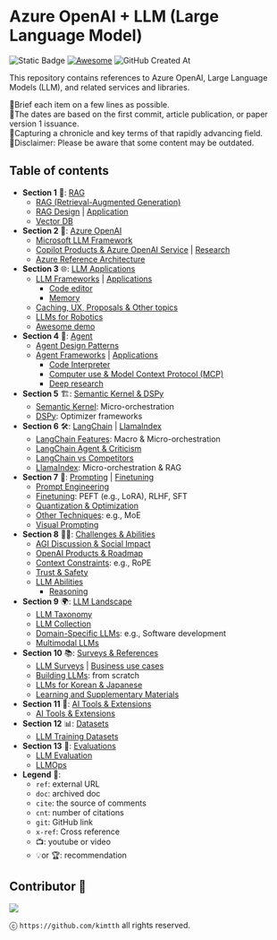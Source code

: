 # Azure OpenAI + LLM (Large Language Model) 

![Static Badge](https://img.shields.io/badge/llm-azure_openai-blue?style=flat-square) <a href="https://awesome.re"><img src="https://awesome.re/badge-flat2.svg" alt="Awesome"></a> ![GitHub Created At](https://img.shields.io/github/created-at/kimtth/awesome-azure-openai-llm?style=flat-square)

This repository contains references to Azure OpenAI, Large Language Models (LLM), and related services and libraries.

🔹Brief each item on a few lines as possible. <br/>
🔹The dates are based on the first commit, article publication, or paper version 1 issuance. <br/>
🔹Capturing a chronicle and key terms of that rapidly advancing field. <br/>
🔹Disclaimer: Please be aware that some content may be outdated.

## Table of contents

- **Section 1** 🎯: [RAG](section/rag.md/#rag-retrieval-augmented-generation)
  - [RAG (Retrieval-Augmented Generation)](section/rag.md/#rag-retrieval-augmented-generation)
  - [RAG Design](section/rag.md/#rag-solution-design) | [Application](section/rag.md/#rag-development)
  - [Vector DB](section/rag.md/#vector-database-comparison)
- **Section 2** 🌌: [Azure OpenAI](section/aoai.md/#azure-openai-and-reference-architecture)
  - [Microsoft LLM Framework](section/aoai.md/#microsoft-azure-openai-llm-framework)
  - [Copilot Products & Azure OpenAI Service](section/aoai.md/#copilot-products) | [Research](section/aoai.md/#research)
  - [Azure Reference Architecture](section/aoai.md/#azure-reference-architectures)
- **Section 3** 🌐: [LLM Applications](section/app.md/#applications-and-frameworks)
  - [LLM Frameworks](section/app.md/#applications-frameworks-and-user-interface-uiux) | [Applications](section/app.md/#llm-application-development)
    - [Code editor](section/app.md/#code-editor-incl-proprietary-software)
    - [Memory](section/app.md/#llm-memory)
  - [Caching, UX, Proposals & Other topics](section/app.md/#caching)
  - [LLMs for Robotics](section/app.md/#llm-for-robotics-bridging-ai-and-robotics)
  - [Awesome demo](section/app.md/#awesome-demo)
- **Section 4** 🤖: [Agent](section/agent.md/#agent)
  - [Agent Design Patterns](section/agent.md/#agent-design-patterns)
  - [Agent Frameworks](section/agent.md/#agent-framework) | [Applications](section/agent.md/#agent-application)
    - [Code Interpreter](section/agent.md/#oss-alternatives-for-openai-code-interpreter-aka-advanced-data-analytics)
    - [Computer use & Model Context Protocol (MCP)](section/agent.md/#computer-use--model-context-protocol-mcp)
    - [Deep research](section/agent.md/#deep-research)
- **Section 5** 🏗️: [Semantic Kernel & DSPy](section/sk_dspy.md/#microsoft-semantic-kernel-and-stanford-nlp-dspy)
  - [Semantic Kernel](section/sk_dspy.md/#semantic-kernel): Micro-orchestration
  - [DSPy](section/sk_dspy.md/#dspy): Optimizer frameworks
- **Section 6** 🛠️: [LangChain](section/langchain.md/#langchain-features-usage-and-comparisons) | [LlamaIndex](section/langchain.md/#llamaindex)
  - [LangChain Features](section/langchain.md/#langchain-feature-matrix--cheetsheet): Macro & Micro-orchestration
  - [LangChain Agent & Criticism](section/langchain.md/#langchain-chain-type-chains--summarizer)
  - [LangChain vs Competitors](section/langchain.md/#langchain-vs-competitors)
  - [LlamaIndex](section/langchain.md/#llamaindex): Micro-orchestration & RAG
- **Section 7** 🧠: [Prompting](section/prompt.md/#prompt-engineering) | [Finetuning](section/ft.md/#finetuning)
  - [Prompt Engineering](section/prompt.md/#prompt-engineering)
  - [Finetuning](section/ft.md/#finetuning): PEFT (e.g., LoRA), RLHF, SFT
  - [Quantization & Optimization](section/ft.md/#quantization-techniques)
  - [Other Techniques](section/ft.md/#other-techniques-and-llm-patterns): e.g., MoE
  - [Visual Prompting](section/prompt.md/#visual-prompting--visual-grounding)
- **Section 8** 🏄‍♂️: [Challenges & Abilities](section/chab.md/#large-language-model-challenges-and-solutions)
  - [AGI Discussion & Social Impact](section/chab.md/#agi-discussion-and-social-impact)
  - [OpenAI Products & Roadmap](section/chab.md/#openais-roadmap-and-products)
  - [Context Constraints](section/chab.md/#context-constraints): e.g., RoPE
  - [Trust & Safety](section/chab.md/#trustworthy-safe-and-secure-llm)
  - [LLM Abilities](section/chab.md/#large-language-model-is-abilities)
    - [Reasoning](section/chab.md/#reasoning)
- **Section 9** 🌍: [LLM Landscape](section/llm.md/#large-language-model-landscape)
  - [LLM Taxonomy](section/llm.md/#large-language-models-in-2023)
  - [LLM Collection](section/llm.md/#large-language-model-collection)
  - [Domain-Specific LLMs](section/llm.md/#llm-for-domain-specific): e.g., Software development
  - [Multimodal LLMs](section/llm.md/#mllm-multimodal-large-language-model)
- **Section 10** 📚: [Surveys & References](section/survey_ref.md/#survey-and-reference)
  - [LLM Surveys](section/survey_ref.md/#survey-on-large-language-models) | [Business use cases](section/survey_ref.md/#business-use-cases)
  - [Building LLMs](section/survey_ref.md/#build-an-llms-from-scratch-picogpt-and-lit-gpt): from scratch
  - [LLMs for Korean & Japanese](section/survey_ref.md/#llm-materials-for-east-asian-languages)
  - [Learning and Supplementary Materials](section/survey_ref.md/#learning-and-supplementary-materials)
- **Section 11** 🧰: [AI Tools & Extensions](section/ai_tool.md/#general-ai-tools-and-extensions)
  - [AI Tools & Extensions](section/ai_tool.md/#section-10-general-ai-tools-and-extensions)
- **Section 12** 📊: [Datasets](section/dataset.md/#section-11-datasets-for-llm-training)
  - [LLM Training Datasets](section/dataset.md/#datasets-for-llm-training)
- **Section 13** 📝: [Evaluations](section/eval.md/#section-12-evaluating-large-language-models--llmops)
  - [LLM Evaluation](section/eval.md/#evaluating-large-language-models)
  - [LLMOps](section/eval.md/#llmops-large-language-model-operations)
- **Legend** 🔑:
  - `ref`: external URL
  - `doc`: archived doc
  - `cite`: the source of comments
  - `cnt`: number of citations
  - `git`: GitHub link
  - `x-ref`: Cross reference
  - 📺: youtube or video
  - 💡or 🏆: recommendation

## **Contributor** 👀

<a href="https://github.com/kimtth/awesome-azure-openai-llm/graphs/contributors">
  <img src="https://contrib.rocks/image?repo=kimtth/awesome-azure-openai-llm" />
</a>

ⓒ `https://github.com/kimtth` all rights reserved.
